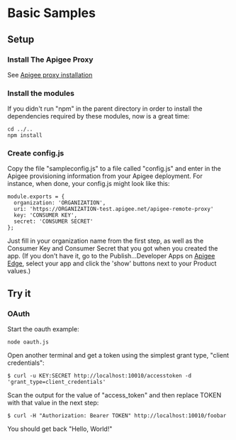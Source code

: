 Basic Samples
=============

Setup
-----

### Install The Apigee Proxy

See [Apigee proxy installation](https://github.com/apigee-127/apigee-remote-proxy)

### Install the modules

If you didn't run "npm" in the parent directory in order to install the dependencies required by
these modules, now is a great time:

    cd ../..
    npm install

### Create config.js

Copy the file "sampleconfig.js" to a file called "config.js" and enter in the Apigee
provisioning information from your Apigee deployment. For instance, when done, your config.js might look like this:

    module.exports = {
      organization: 'ORGANIZATION',
      uri: 'https://ORGANIZATION-test.apigee.net/apigee-remote-proxy'
      key: 'CONSUMER KEY',
      secret: 'CONSUMER SECRET'
    };

Just fill in your organization name from the first step, as well as the Consumer Key and Consumer Secret that you got when you created the app. (If you don't have it, go to the Publish...Developer Apps on [Apigee Edge](enterprise.apigee.com), select your app and click the 'show' buttons next to your Product values.)

Try it
------

### OAuth
Start the oauth example:

    node oauth.js

Open another terminal and get a token using the simplest grant type, "client credentials":

    $ curl -u KEY:SECRET http://localhost:10010/accesstoken -d 'grant_type=client_credentials'

Scan the output for the value of "access_token" and then replace TOKEN with that value in the next step:

    $ curl -H "Authorization: Bearer TOKEN" http://localhost:10010/foobar

You should get back "Hello, World!"
